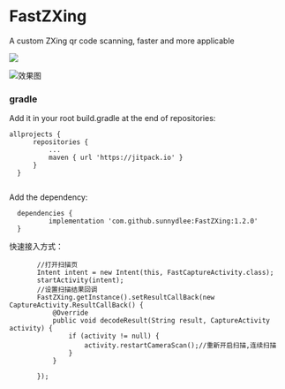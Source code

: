 # FastZXing
A custom ZXing qr code scanning, faster and more applicable

[![](https://jitpack.io/v/sunnydlee/FastZXing.svg)](https://jitpack.io/#sunnydlee/FastZXing)

  ![效果图](https://github.com/sunnydlee/FastZXing/blob/master/device-2019-04-22-164719.png)

 ### gradle
 Add it in your root build.gradle at the end of repositories:
 
  ```
  allprojects {
		repositories {
			...
			maven { url 'https://jitpack.io' }
		}
	}
  
  
  ```
  
  Add the dependency:
  ```
  	dependencies {
	        implementation 'com.github.sunnydlee:FastZXing:1.2.0'
	}
  ```

快速接入方式：
 ```
        //打开扫描页
        Intent intent = new Intent(this, FastCaptureActivity.class);
        startActivity(intent);
        //设置扫描结果回调
        FastZXing.getInstance().setResultCallBack(new CaptureActivity.ResultCallBack() {
            @Override
            public void decodeResult(String result, CaptureActivity activity) {
                if (activity != null) {
                    activity.restartCameraScan();//重新开启扫描,连续扫描
                }
            }

        });
 ```
